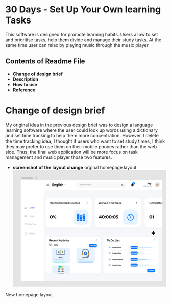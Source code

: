 # 30 Days - Set Up Your Own learning Tasks
This software is designed for promote learning habits. Users allow to set and prioritise tasks, help them divide and manage their study tasks. At the same time user can relax by playing music through the music player

## Contents of Readme File
 * __Change of design brief__
 * __Description__
 * __How to use__
 * __Reference__


# Change of design brief
My original idea in the previous design brief was to design a language learning software where the user could look up words using a dictionary and set time tracking to help them more concentration. However, I delete the time tracking idea, I thought if users who want to set study times, I think they may prefer to use them on their mobile phones rather than the web side. Thus, the final web application will be more focus on task management and music player those two features.

* __screenshot of the layout change__
orginal homepage layout
![image](./public/readmeimg/1.png)

New homepage layout


